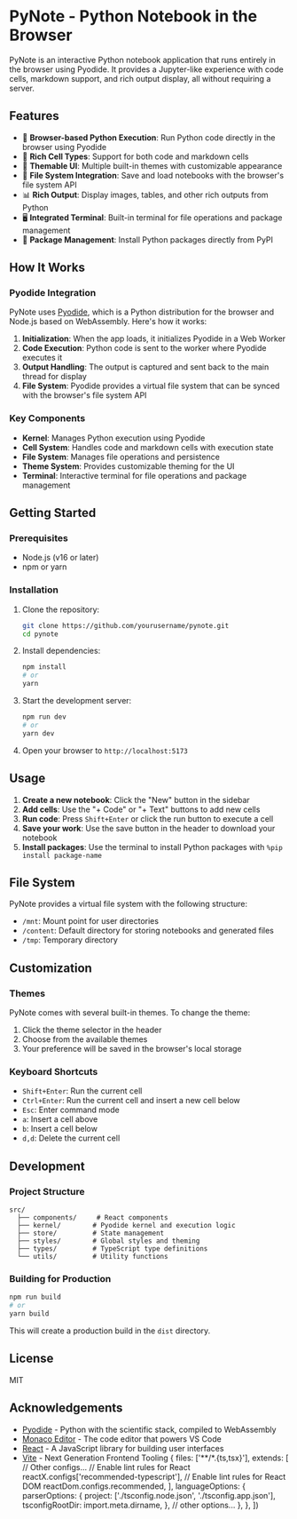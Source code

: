 # PyNote - Python Notebook in the Browser

PyNote is an interactive Python notebook application that runs entirely in the browser using Pyodide. It provides a Jupyter-like experience with code cells, markdown support, and rich output display, all without requiring a server.

## Features

- 🐍 **Browser-based Python Execution**: Run Python code directly in the browser using Pyodide
- 📝 **Rich Cell Types**: Support for both code and markdown cells
- 🎨 **Themable UI**: Multiple built-in themes with customizable appearance
- 💾 **File System Integration**: Save and load notebooks with the browser's file system API
- 📊 **Rich Output**: Display images, tables, and other rich outputs from Python
- 🖥️ **Integrated Terminal**: Built-in terminal for file operations and package management
- 🔌 **Package Management**: Install Python packages directly from PyPI

## How It Works

### Pyodide Integration

PyNote uses [Pyodide](https://pyodide.org/), which is a Python distribution for the browser and Node.js based on WebAssembly. Here's how it works:

1. **Initialization**: When the app loads, it initializes Pyodide in a Web Worker
2. **Code Execution**: Python code is sent to the worker where Pyodide executes it
3. **Output Handling**: The output is captured and sent back to the main thread for display
4. **File System**: Pyodide provides a virtual file system that can be synced with the browser's file system API

### Key Components

- **Kernel**: Manages Python execution using Pyodide
- **Cell System**: Handles code and markdown cells with execution state
- **File System**: Manages file operations and persistence
- **Theme System**: Provides customizable theming for the UI
- **Terminal**: Interactive terminal for file operations and package management

## Getting Started

### Prerequisites

- Node.js (v16 or later)
- npm or yarn

### Installation

1. Clone the repository:
   ```bash
   git clone https://github.com/yourusername/pynote.git
   cd pynote
   ```

2. Install dependencies:
   ```bash
   npm install
   # or
   yarn
   ```

3. Start the development server:
   ```bash
   npm run dev
   # or
   yarn dev
   ```

4. Open your browser to `http://localhost:5173`

## Usage

1. **Create a new notebook**: Click the "New" button in the sidebar
2. **Add cells**: Use the "+ Code" or "+ Text" buttons to add new cells
3. **Run code**: Press `Shift+Enter` or click the run button to execute a cell
4. **Save your work**: Use the save button in the header to download your notebook
5. **Install packages**: Use the terminal to install Python packages with `%pip install package-name`

## File System

PyNote provides a virtual file system with the following structure:

- `/mnt`: Mount point for user directories
- `/content`: Default directory for storing notebooks and generated files
- `/tmp`: Temporary directory

## Customization

### Themes

PyNote comes with several built-in themes. To change the theme:

1. Click the theme selector in the header
2. Choose from the available themes
3. Your preference will be saved in the browser's local storage

### Keyboard Shortcuts

- `Shift+Enter`: Run the current cell
- `Ctrl+Enter`: Run the current cell and insert a new cell below
- `Esc`: Enter command mode
- `a`: Insert a cell above
- `b`: Insert a cell below
- `d,d`: Delete the current cell

## Development

### Project Structure

```
src/
  ├── components/     # React components
  ├── kernel/        # Pyodide kernel and execution logic
  ├── store/         # State management
  ├── styles/        # Global styles and theming
  ├── types/         # TypeScript type definitions
  └── utils/         # Utility functions
```

### Building for Production

```bash
npm run build
# or
yarn build
```

This will create a production build in the `dist` directory.

## License

MIT

## Acknowledgements

- [Pyodide](https://pyodide.org/) - Python with the scientific stack, compiled to WebAssembly
- [Monaco Editor](https://microsoft.github.io/monaco-editor/) - The code editor that powers VS Code
- [React](https://reactjs.org/) - A JavaScript library for building user interfaces
- [Vite](https://vitejs.dev/) - Next Generation Frontend Tooling
  {
    files: ['**/*.{ts,tsx}'],
    extends: [
      // Other configs...
      // Enable lint rules for React
      reactX.configs['recommended-typescript'],
      // Enable lint rules for React DOM
      reactDom.configs.recommended,
    ],
    languageOptions: {
      parserOptions: {
        project: ['./tsconfig.node.json', './tsconfig.app.json'],
        tsconfigRootDir: import.meta.dirname,
      },
      // other options...
    },
  },
])
```

